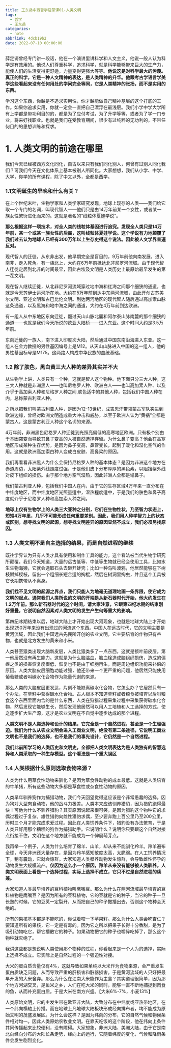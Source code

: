 ```yaml
---
title: 王东岳中西哲学启蒙课01-人类文明
tags:
  - 哲学
  - 王东岳
categories:
  - note
abbrlink: 4dcb19b2
date: 2022-07-10 00:00:00
---
```


薛定谔曾经专门讲一段话，他在一个演讲里讲科学和人文主义，他说一般人认为科学是有效用的。他说人们尊重科学，追求科学，就是科学能够带来巨大的生产力，能使人们的生活变得更舒适，力量变得更强大等等。**他说这是对科学最大的污蔑。真正的科学，它是一种人文精神的表达，是人类精神的升华。他跟考古学语言学美学这些看起来没有任何用处的学问完全等同，它是人类精神的张扬，而不是实用的东西。** 

<!-- more -->

学习这个东西，你越是不追求实用性，你才越能做自己精神基层的这个打底的工作。如果你追求实用，你就一定会一直把自己漂浮在最浅层。我们小学中学大学所有上学都是带功利目的的，都是为了应付考试，为了升学等等，或者为了学一门专业，将来好找职业。也就是我们在受教育期间，很少有过纯粹的无功利的，不带任何目的的思想训练和探求。



# 1. 人类文明的前途在哪里

我们今天已经被西方文化同化，自古以来只有我们同化别人，何曾有过别人同化我们？可我们今天在文化体系上基本被别人所同化。大家想想，我们从小学、中学、大学，你学的所有课程，除了中文以外，全都是西学。



### 1.1文明诞生的早晚和什么有关？

在上个世纪末叶，生物学家和人类学家研究发现，地球上现存的人类——我们给它取一个专门的名词，叫现代智人——他们只是由14万年前某一个女性，或者某一族女性繁衍进化而来的。这就是著名的“线粒体夏娃学说”。

**那么根据这样一项技术，对全人类的线粒体基因进行追究。发现全人类只是14万年前，某一个或某一族女性的后裔，这叫线粒体夏娃学说。这个学说有力地颠覆了我们过去认为地球人已经有300万年以上生存史得这个说法。因此被人文学界普遍反对。**

现代智人的迁徙，从东非出发，他早期完全是盲目的，9万年前他向南发展，进入南非，走入死角。有一族北上，大约在6万年前抵达北非尼罗河流域。由于现代智人迁徙定居到北非的时间最早，因此古埃及文明是人类历史上最原始最早发生的第一茬文明。

现在智人继续迁徙，从北非尼罗河流域穿过地中海和红海之间那个细狭的通道，也就是今天苏伊士运河所在地。大约在5万年前到达中东两河流域，由此开创古苏美尔文明、亚述文明和古巴比伦文明。到达两河地区的现代智人随后通过高加索山脉这条通道，以及黑海和地中海之间的通道，大约在4万年前到达欧洲。

有一组人从中东地区东向迁徙，翻过天山山脉北麓和阿尔泰山脉南麓的那个细狭的通道——也就是我们今天所说的欧亚大陆桥——进入东亚。这个时间大约是3.5万年前。

东向迁徙的一族人，南下进入印度次大陆，然后通过中国东南沿海进入东亚。这一组人在金力教授的男性基因编号上是M12。从天山山脉进入中国的这一组人，他的男性基因标号是M175。这两路人构成中华民族的血统基础。



### 1.2  除了肤色，黑白黄三大人种的差异其实并不大

从生物学上讲，人类只有一个种，这就是智人这个物种。他下面只分三大人种，这三大人种就是非洲黑人——也叫尼格罗人种、欧洲白人——也叫高加索人种、以及介乎于高加索人种和尼格罗人种之间,肤色适中的其他人种，包括我们中国人种在内，总称蒙古利亚人种。

之所以把我们叫蒙古利亚人种，是因为12-13世纪，成吉思汗带领蒙古军队突进到欧洲边缘，曾经对欧洲文明造成重大冲击和威胁，以至于欧洲人认为“黄祸”全都是蒙古人，这是蒙古利亚人种这个名词的来源。

4万年前，非洲黑色尼格罗人种迁徙到光照亮偏低的高寒地区欧洲。只有极个别由于基因突变而导致其鼻子变高的人被自然选择存留。为什么鼻子变高？他会在高寒地区形成某种生存优势，是因为鼻子变高，鼻管变长，起到了暖化和湿化空气的作用。这就是欧洲高加索白种人变成白皮肤、高鼻梁的原因。

我们再看看非洲黑人为什么会保持尼格罗人种的基本体态？是因为非洲这个地方在赤道周边，太阳紫外线照度过强，于是他们皮下分布厚厚的黑色素，以阻挡紫外线对皮下组织的损伤。由于那个地方空气湿热，因此非洲人全都是塌鼻子。

我们蒙古利亚人种，包括我们中国人在内，由于它的生存区域4万年来一直分布在中纬度地区，而中纬度地区光照量适中，湿热程度适中，于是我们的肤色和鼻子高度就介乎于尼格罗人种和高加索人种之间。

**地球上仅有生物学上的人类三大亚种之分别，它们在生物性状，乃至智力状态上，短短4万年里，几乎不可能形成任何重要差别。因此，我们用人种学智力上的状态或区别，想寻找文明的起源，想寻找文明差异的原因显然不成立，我们必须另找原因。**



### 1.3 人类文明不是自主选择的结果，而是自然进程的继续

既往学界认为只有人类才具有使用和制作工具的能力。这个看法被当代生物学研究所颠覆。我们今天知道，大量的远古低等、中低等生物就已经会使用工具，比如水生生物海獭，它就会选取石头去砸开蚌壳；比如一种鸟叫渡鸦，他居然能够在下树枝掰掉杈枝，留出一个粗细长短合适的掏棍，然后在树洞里掏虫，并且这个工具被它长期携带从不离身。

**我们找不见文明的起源之界点，我们只能人为地毫无道理地画一条界限，使它成为文明的起点。通常我们人类所说的文明的开端是从新石器时代开始，他大约发生在1.2万年前。那么新石器时代的这个时间，请大家注意，它跟第四纪冰期的结束刚好重叠，它说明自然因素对人类文明的发生产生何等重大的影响。**

第四纪冰期结束以后，地球大陆上才开始出现大河现象，也就是地球大陆上才开始出现250万年来没有出现过的河流这个东西。中国人在远古时代，它的文明主要是黄河流域，因此我们中国远古先民所开创的农业文明，它主要培育的作物只有谷物，也就是北方发生的黄米和小米。

人类甚至猿类出现大脑新皮层，人类比猿类多了一点东西，这就是额叶前皮层。第一他居然没有再生能力。这就是为什么脑溢血，脑血栓造成脑组织损伤，造成的偏瘫之类的损害恢复度很低，恢复也不是由于细胞再生，而是周边组织功能来补偿的原因。人类大脑皮层细胞功能过强，他还带来一个更严重的问题，他居然只能使用葡萄糖或者叫碳水化合物作为能量代谢的来源。

那么人类的大脑皮层更发达，片刻不能缺离碳水化合物，它怎么办？它居然只有一个办法，在草籽中获得碳水化合物。古人根本不知道草籽或者粮食被培育以后叫粮食这个东西里面内含的是什么东西，人类在狩猎过程采集过程中采集获得碳水化合物，然后发现它能够生长，然后发现他居然可以用人工培植和人工选择的方式，使之逐步扩大生产源，这才是农业文明在不自觉中逐步达成的那个进程。

**人类文明不是人类选择和设计的结果，它完全是一个自然进程，甚至是一个生理强迫。我们为什么从农业文明会进入工商业文明，绝没有第二条途径，它说明工商业文明也不是我们的选择，也不是我们的事先设计，它仍然是一个自然进程。**

**我们此前所学习的人类历史和文明史，全都把人类文明表达为是人类独有的智慧选择和人类采取的一种生存模型。这个看法是一个重大误区**



### 1.4 人类根据什么原则选取食物来源？

人类为什么用草食性动物来驯化？是因为草食性动物的成本最低。这就是人类培育的牛羊猪，所有这些动物大多都是草食性或杂食性动物的原因。

人类早年驯养狗作为捕猎动物，我们今天回望觉得这应该是个非常愚蠢的选择。因为狗对大型肉食动物，他的战斗力极差。人类本来应该驯养猎豹，因为猎豹跑得最快！可他为什么不驯养猎豹？其实原因说起来很可笑，是因为猎豹这个物种它的求偶过程过于复杂。雄性猎豹向雌性猎豹求偶，至少要奔跑上百公里乃至200公里，历时三个月才能完成求爱过程。因此在人类饲养条件下，猎豹没有办法繁育，于是人类只好用那个糟糕的狗作为捕猎助手。它说明什么？说明你只要跟这个自然对接点衔接不住，文明在这个地方就不能成为一个伸展萌芽点。

我再举一个例子，人类为什么培育了绵羊、山羊，却从来不能驯化羚羊。羚羊遍布全球，今天非洲还大量存在，是因为羚羊感知敏度太高，太脆弱。在人工饲养情况下，稍有震动，它就会惊群。大家知道人类豢养动物发生惊群，会导致雌性怀孕的动物发生大规模流产。**仅因为这么小一个原因，羚羊从来没有能够被人类驯养。人类文明表面上看是一个选择过程，实际上选择不成立，它只不过是自然进程的续兼。**

大家知道人类最早培养的豆科植物叫鹰嘴豆。那么为什么在两河流域最早培育的豆科植物是鹰嘴豆？是因为所有的豆科植物，它的豆就是它的种子，当它的种子一旦长熟的时候，它的豆荚一定裂开，从而把自己的种子撒播出去，否则这个物种会灭绝的。

所有的果核基本都是不能吃的，你试着咬一下苹果籽。那么为什么人类会吃杏仁？要知道所有的果核，它一定是有毒的。因为它之所以把果子长得十分香甜，是为了吸引动物吃它，帮它播散它的种子。如果动物把它的种子也嚼碎吃掉了，那么这个物种就灭绝了。

我讲这些都是想说明人类使用那个物种的过程，你看起来是一个人为的选择，实际上选择不成立。它实际上是自然过程的一个强迫性对接。

大米的蛋白质含量仅有4%，这就导致如果单纯以大米作为食物来源，会严重发生蛋白质缺乏问题，从而导致严重的肝损害和脏器损害。于是黄河流域的人只好把最早开发的大米舍弃。那么为什么在江南大米能作为主食？其实道理很简单，因为那个地方河湖交叉，是鱼米之乡，人们在吃大米的同时，能够一直不断地捕捉到肉食的鱼，从而补充蛋白质。于是大米在南方兴盛。【大米6%-7%，小麦13%】

人类原始文明，它的主发生带在欧亚非大陆，大致分布在中纬度或亚热带地区，在一个纬向横轴上传播。而在地球上凡地球大陆板块形成经向排布者，均不能成为原始文明的茂盛发展区。为什么会这样？是因为纬向的分布，它的自然气候和物候条件相对均一。因此人类原始农牧业文明。在靠天吃饭的这个阶段，他在纬向上条件其同传播起来比较便利，没有障碍。大家想象，非洲大陆、美洲大陆，由于它是南北向经向分布的大陆长条走势，经向上的运行，它随着纬度的变化，气候和降雨条件会发生剧烈变化。

































